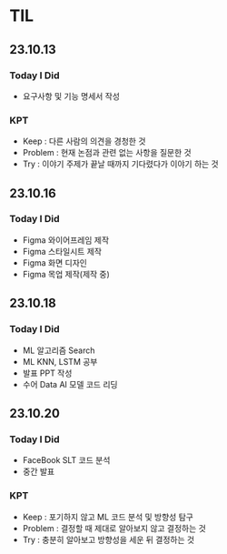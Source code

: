 # TIL

## 23.10.13

### Today I Did

- 요구사항 및 기능 명세서 작성

### KPT

- Keep : 다른 사람의 의견을 경청한 것
- Problem : 현재 논점과 관련 없는 사항을 질문한 것
- Try : 이야기 주제가 끝날 때까지 기다렸다가 이야기 하는 것

## 23.10.16

### Today I Did

- Figma 와이어프레임 제작
- Figma 스타일시트 제작
- Figma 화면 디자인
- Figma 목업 제작(제작 중)

## 23.10.18

### Today I Did

- ML 알고리즘 Search
- ML KNN, LSTM 공부
- 발표 PPT 작성
- 수어 Data AI 모델 코드 리딩

## 23.10.20

### Today I Did

- FaceBook SLT 코드 분석
- 중간 발표

### KPT

- Keep : 포기하지 않고 ML 코드 분석 및 방향성 탐구
- Problem : 결정할 때 제대로 알아보지 않고 결정하는 것
- Try : 충분히 알아보고 방향성을 세운 뒤 결정하는 것
